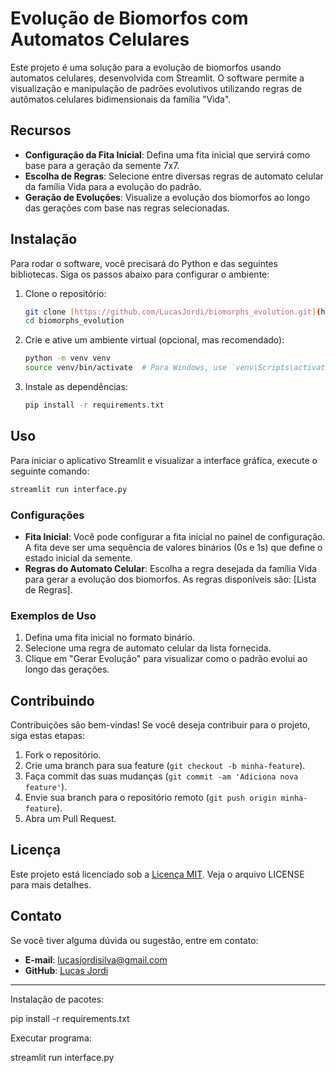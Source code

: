 
# Evolução de Biomorfos com Automatos Celulares

Este projeto é uma solução para a evolução de biomorfos usando automatos celulares, desenvolvida com Streamlit. O software permite a visualização e manipulação de padrões evolutivos utilizando regras de autômatos celulares bidimensionais da família "Vida".

## Recursos

- **Configuração da Fita Inicial**: Defina uma fita inicial que servirá como base para a geração da semente 7x7.
- **Escolha de Regras**: Selecione entre diversas regras de automato celular da família Vida para a evolução do padrão.
- **Geração de Evoluções**: Visualize a evolução dos biomorfos ao longo das gerações com base nas regras selecionadas.

## Instalação

Para rodar o software, você precisará do Python e das seguintes bibliotecas. Siga os passos abaixo para configurar o ambiente:

1. Clone o repositório:
   ```bash
   git clone [https://github.com/LucasJordi/biomorphs_evolution.git](https://github.com/LucasJordi/biomorphs_evolution.git)
   cd biomorphs_evolution
   ```

2. Crie e ative um ambiente virtual (opcional, mas recomendado):
   ```bash
   python -m venv venv
   source venv/bin/activate  # Para Windows, use `venv\Scripts\activate`
   ```

3. Instale as dependências:
   ```bash
   pip install -r requirements.txt
   ```

## Uso

Para iniciar o aplicativo Streamlit e visualizar a interface gráfica, execute o seguinte comando:

```bash
streamlit run interface.py
```

### Configurações

- **Fita Inicial**: Você pode configurar a fita inicial no painel de configuração. A fita deve ser uma sequência de valores binários (0s e 1s) que define o estado inicial da semente.
- **Regras do Automato Celular**: Escolha a regra desejada da família Vida para gerar a evolução dos biomorfos. As regras disponíveis são: [Lista de Regras].

### Exemplos de Uso

1. Defina uma fita inicial no formato binário.
2. Selecione uma regra de automato celular da lista fornecida.
3. Clique em "Gerar Evolução" para visualizar como o padrão evolui ao longo das gerações.

## Contribuindo

Contribuições são bem-vindas! Se você deseja contribuir para o projeto, siga estas etapas:

1. Fork o repositório.
2. Crie uma branch para sua feature (`git checkout -b minha-feature`).
3. Faça commit das suas mudanças (`git commit -am 'Adiciona nova feature'`).
4. Envie sua branch para o repositório remoto (`git push origin minha-feature`).
5. Abra um Pull Request.

## Licença

Este projeto está licenciado sob a [Licença MIT](LICENSE). Veja o arquivo LICENSE para mais detalhes.

## Contato

Se você tiver alguma dúvida ou sugestão, entre em contato:

- **E-mail**: lucasjordisilva@gmail.com
- **GitHub**: [Lucas Jordi]([https://github.com/seuusuario](https://github.com/LucasJordi))

---




Instalação de pacotes:

pip install -r requirements.txt


Executar programa:

streamlit run interface.py
